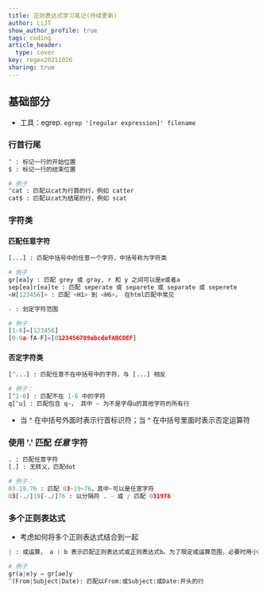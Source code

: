```yaml
---
title: 正则表达式学习笔记(持续更新)
author: LiJT
show_author_profile: true
tags: coding
article_header:
  type: cover
key: regex20211026
sharing: true
---
```


## 基础部分
- 工具：egrep. `egrep '[regular expression]' filename`

### 行首行尾
```python
^ : 标记一行的开始位置
$ : 标记一行的结束位置

# 例子
^cat : 匹配以cat为行首的行，例如 catter
cat$ : 匹配以cat为结尾的行，例如 scat
```

### 字符类
#### 匹配任意字符

```python
[...] : 匹配中括号中的任意一个字符，中括号称为字符类

# 例子
gr[ea]y : 匹配 grey 或 gray, r 和 y 之间可以是e或者a
sep[ea]r[ea]te : 匹配 seperate 或 separete 或 separate 或 seperete
<H[123456]> : 匹配 <H1> 到 <H6>， 在html匹配中常见
```

```python
- : 划定字符范围

# 例子
[1-6]=[123456]
[0-9a-fA-F]=[0123456789abcdefABCDEF]
```

#### 否定字符类
```python
[^...] : 匹配任意不在中括号中的字符，与 [...] 相反

# 例子：
[^1-6] : 匹配不在 1-6 中的字符
q[^u] : 匹配包含 q~， 其中 ~ 为不是字母u的其他字符的所有行
```
- 当 ^ 在中括号外面时表示行首标识符；当 ^ 在中括号里面时表示否定运算符

### 使用 '.' 匹配 *任意* 字符
```python
. : 匹配任意字符
[.] : 无转义，匹配dot

# 例子：
03.19.76 : 匹配 03~19~76，其中~可以是任意字符
03[-./]19[-./]76 : 以分隔符 . - 或 / 匹配 031976
```

### 多个正则表达式
- 考虑如何将多个正则表达式结合到一起
  
```python
| : 或运算， a | b 表示匹配正则表达式或正则表达式b。为了限定或运算范围，必要时用小括号括起来，例如 (a|b)

# 例子
gr(a|e)y = gr[ae]y
^(From|Subject|Date): 匹配以From:或Subject:或Date:开头的行
```


<!--more-->